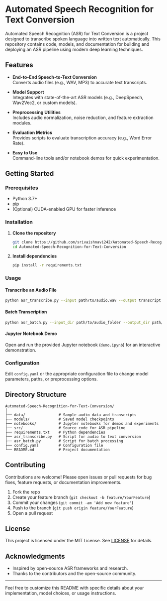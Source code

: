 # Automated Speech Recognition for Text Conversion

Automated Speech Recognition (ASR) for Text Conversion is a project designed to transcribe spoken language into written text automatically. This repository contains code, models, and documentation for building and deploying an ASR pipeline using modern deep learning techniques.

## Features

- **End-to-End Speech-to-Text Conversion**  
  Converts audio files (e.g., WAV, MP3) to accurate text transcripts.

- **Model Support**  
  Integrates with state-of-the-art ASR models (e.g., DeepSpeech, Wav2Vec2, or custom models).

- **Preprocessing Utilities**  
  Includes audio normalization, noise reduction, and feature extraction modules.

- **Evaluation Metrics**  
  Provides scripts to evaluate transcription accuracy (e.g., Word Error Rate).

- **Easy to Use**  
  Command-line tools and/or notebook demos for quick experimentation.

## Getting Started

### Prerequisites

- Python 3.7+
- pip
- (Optional) CUDA-enabled GPU for faster inference

### Installation

1. **Clone the repository**
   ```bash
   git clone https://github.com/srivaishnavi242/Automated-Speech-Recognition-for-Text-Conversion.git
   cd Automated-Speech-Recognition-for-Text-Conversion
   ```

2. **Install dependencies**
   ```bash
   pip install -r requirements.txt
   ```

### Usage

#### Transcribe an Audio File

```bash
python asr_transcribe.py --input path/to/audio.wav --output transcript.txt
```

#### Batch Transcription

```bash
python asr_batch.py --input_dir path/to/audio_folder --output_dir path/to/output_folder
```

#### Jupyter Notebook Demo

Open and run the provided Jupyter notebook (`demo.ipynb`) for an interactive demonstration.

### Configuration

Edit `config.yaml` or the appropriate configuration file to change model parameters, paths, or preprocessing options.

## Directory Structure

```
Automated-Speech-Recognition-for-Text-Conversion/
│
├── data/               # Sample audio data and transcripts
├── models/             # Saved model checkpoints
├── notebooks/          # Jupyter notebooks for demos and experiments
├── src/                # Source code for ASR pipeline
├── requirements.txt    # Python dependencies
├── asr_transcribe.py   # Script for audio to text conversion
├── asr_batch.py        # Script for batch processing
├── config.yaml         # Configuration file
└── README.md           # Project documentation
```

## Contributing

Contributions are welcome! Please open issues or pull requests for bug fixes, feature requests, or documentation improvements.

1. Fork the repo
2. Create your feature branch (`git checkout -b feature/YourFeature`)
3. Commit your changes (`git commit -am 'Add new feature'`)
4. Push to the branch (`git push origin feature/YourFeature`)
5. Open a pull request

## License

This project is licensed under the MIT License. See [LICENSE](LICENSE) for details.

## Acknowledgments

- Inspired by open-source ASR frameworks and research.
- Thanks to the contributors and the open-source community.

---
Feel free to customize this README with specific details about your implementation, model choices, or usage instructions.
